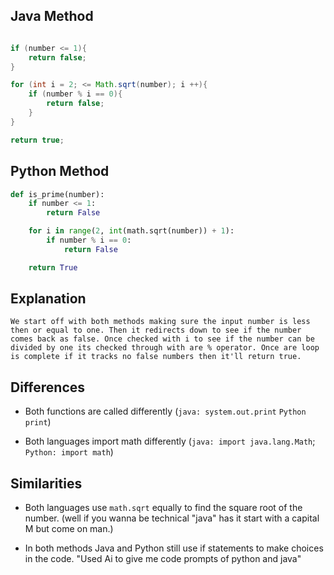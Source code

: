 ## Java Method
```java

if (number <= 1){
    return false;
}

for (int i = 2; <= Math.sqrt(number); i ++){
    if (number % i == 0){
        return false;
    }
}

return true;

```

## Python Method
```Python
def is_prime(number):
    if number <= 1:
        return False

    for i in range(2, int(math.sqrt(number)) + 1):
        if number % i == 0:
            return False

    return True
```
## Explanation
    We start off with both methods making sure the input number is less then or equal to one. Then it redirects down to see if the number comes back as false. Once checked with i to see if the number can be divided by one its checked through with are % operator. Once are loop is complete if it tracks no false numbers then it'll return true.


## Differences
* Both functions are called differently (`java: system.out.print` `Python print`)

* Both languages import math differently (`java: import java.lang.Math`; `Python: import math`)
## Similarities
* Both languages use `math.sqrt` equally to find the square root of the number. (well if you wanna be technical "java" has it start with a capital M but come on man.)

* In both methods Java and Python still use if statements to make choices in the code.
"Used Ai to give me code prompts of python and java"